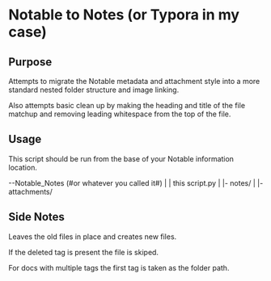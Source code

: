 # Notable to Notes (or Typora in my case)
## Purpose
Attempts to migrate the Notable metadata and attachment style into a more standard nested folder structure and image linking.

Also attempts basic clean up by making the heading and title of the file matchup and removing leading whitespace from the top of the file.

## Usage
This script should be run from the base of your Notable information location.

--Notable_Notes (#or whatever you called it#)
    |
    | this script.py
    |
    |- notes/
    |
    |- attachments/

## Side Notes
Leaves the old files in place and creates new files.

If the deleted tag is present the file is skiped.

For docs with multiple tags the first tag is taken as the folder path.